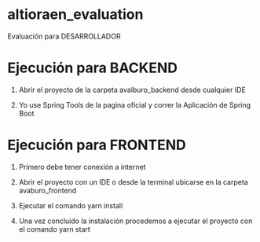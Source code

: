 # altioraen_evaluation
 Evaluación para DESARROLLADOR


# Ejecución para BACKEND

1. Abrir el proyecto de la carpeta avalburo_backend desde cualquier IDE

2. Yo use Spring Tools de la pagina oficial y correr la Aplicación de Spring Boot

# Ejecución para FRONTEND

1. Primero debe tener conexión a internet

2. Abrir el proyecto con un IDE o desde la terminal ubicarse en la carpeta avaburo_frontend

3. Ejecutar el comando yarn install

4. Una vez concluido la instalación procedemos a ejecutar el proyecto con el comando yarn start
